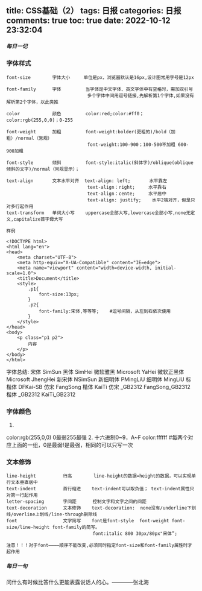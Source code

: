 title: CSS基础（2）
tags: 日报
categories: 日报
comments: true
toc: true
date: 2022-10-12 23:32:04
---

##### 每日一记
### 字体样式
```
font-size        字体大小     单位是px，浏览器默认是16px,设计图常用字号是12px

font-family      字体         当字体是中文字体、英文字体中有空格时，需加双引号 
                              多个字体中间用逗号链接,先解析第1个字体,如果没有解析第2个字体，以此类推 

color            颜色         color:red;color:#ff0；color:rgb(255,0,0)；0-255 

font-weight      加粗         font-weight:bolder(更粗的)/bold（加粗）/normal（常规） 
                              font-weight:100-900；100-500不加粗 600-900加粗 

font-style       倾斜         font-style:italic(斜体字)/oblique(oblique倾斜的文字)/normal（常规显示）；

text-align       文本水平对齐  text-align: left;       水平靠左
                              text-align：right;     水平靠右 
                              text-align：cente;     水平居中 
                              text-align: justify;    水平2端对齐，但是只对多行起作用
text-transform   单词大小写    uppercase全部大写,lowercase全部小写,none无定义,capitalize首字母大写

样例

<!DOCTYPE html>
<html lang="en">
<head>
    <meta charset="UTF-8">
    <meta http-equiv="X-UA-Compatible" content="IE=edge">
    <meta name="viewport" content="width=device-width, initial-scale=1.0">
    <title>Document</title>
    <style>
        .p1{
            font-size:13px;
        }
        .p2{
            font-family:宋体,等等等;    #逗号间隔，从左到右依次使用
        }
    </style>
</head>
<body>
    <p class="p1 p2">
        内容
    </p>
</body>
</html>
```
字体总结:
宋体 SimSun 
黑体 SimHei 
微软雅黑 Microsoft YaHei 
微软正黑体 Microsoft JhengHei 
新宋体 NSimSun 
新细明体 PMingLiU 
细明体 MingLiU 
标楷体 DFKai-SB 
仿宋 FangSong 
楷体 KaiTi 
仿宋 _GB2312 FangSong_GB2312 
楷体 _GB2312 KaiTi_GB2312

### 字体颜色
1.
color:rgb(255,0,0)
0最弱255最强
2.
十六进制0~9，A~F
color:ffffff    #每两个对应上面的一组，0是最弱f是最强，相同的可以只写一次

### 文本修饰
```
line-height          行高        line-height的数据=height的数据，可以实现单行文本垂直居中 
text-indent          首行缩进    text-indent可以取负值； text-indent属性只对第一行起作用 
letter-spacing       字间距      控制文字和文字之间的间距 
text-decoration      文本修饰    text-decoration:  none没有/underline下划线/overline上划线/line-through删除线 
font                 文字简写    font是font-style  font-weight font-size/line-height font-family的简写。 
                                font:italic 800 30px/80px"宋体”;   

注意！！！对于font————顺序不能改变,必须同时指定font-size和font-family属性时才起作用
```
##### 每日一句
问什么有时候比答什么更能表露说话人的心。————张北海